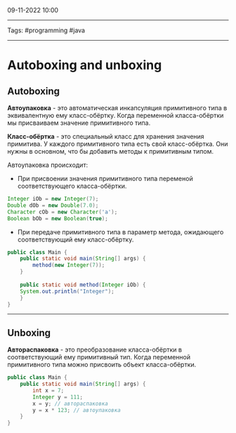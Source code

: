 09-11-2022
10:00
***
Tags: #programming #java 
***
# Autoboxing and unboxing

## Autoboxing 
**Автоупаковка** - это автоматическая инкапсуляция примитивного типа в эквивалентную ему класс-обёртку. Когда переменной класса-обёртки мы присваиваем значение примитивного типа. 

**Класс-обёртка** - это специальный класс для хранения значения примитива. У каждого примитивного типа есть свой класс-обёртка. Они нужны в основном, что бы добавить методы к примитивным типом. 

Автоупаковка происходит:
- При присвоении значения примитивного типа переменой соответствующего класса-обёртки. 
```java
Integer iOb = new Integer(7); 
Double dOb = new Double(7.0); 
Character cOb = new Character('a'); 
Boolean bOb = new Boolean(true);
```
- При передаче примитивного типа в параметр метода, ожидающего соответствующий ему класс-обёртку. 
```java
public class Main { 
	public static void main(String[] args) { 
		method(new Integer(7)); 
	} 
	
	public static void method(Integer iOb) { 
	System.out.println("Integer"); 
	} 
}
```

---
## Unboxing
**Автораспаковка** - это преобразование класса-обёртки в соответствующий ему примитивный тип. Когда переменной примитивного типа можно присвоить объект класса-обёртки. 
```java
public class Main { 
	public static void main(String[] args) { 
		int x = 7; 
		Integer y = 111; 
		x = y; // автораспаковка 
		y = x * 123; // автоупаковка 
	} 
}	
```